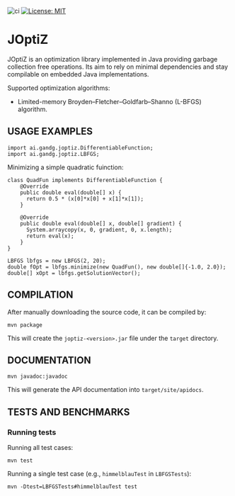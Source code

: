 ![ci](https://github.com/gabalz/joptiz/actions/workflows/maven.yml/badge.svg)
[![License: MIT](https://img.shields.io/badge/License-MIT-yellow.svg)](https://opensource.org/licenses/MIT)

# JOptiZ

JOptiZ is an optimization library implemented in Java providing garbage collection free operations. Its aim to rely on minimal dependencies and stay compilable on embedded Java implementations.

Supported optimization algorithms:

  - Limited-memory Broyden–Fletcher–Goldfarb–Shanno (L-BFGS) algorithm.

## USAGE EXAMPLES

  ```
  import ai.gandg.joptiz.DifferentiableFunction;
  import ai.gandg.joptiz.LBFGS;
  ```

  Minimizing a simple quadratic fuinction:

  ```
  class QuadFun implements DifferentiableFunction {
      @Override
      public double eval(double[] x) {
        return 0.5 * (x[0]*x[0] + x[1]*x[1]);
      }

      @Override
      public double eval(double[] x, double[] gradient) {
        System.arraycopy(x, 0, gradient, 0, x.length);
        return eval(x);
      }
  }

  LBFGS lbfgs = new LBFGS(2, 20);
  double fOpt = lbfgs.minimize(new QuadFun(), new double[]{-1.0, 2.0});
  double[] xOpt = lbfgs.getSolutionVector();
  ```

## COMPILATION

  After manually downloading the source code, it can be compiled by: 

  ```
  mvn package
  ```

  This will create the `joptiz-<version>.jar` file under the `target` directory.

## DOCUMENTATION

  ```
  mvn javadoc:javadoc
  ```

  This will generate the API documentation into `target/site/apidocs`.

## TESTS AND BENCHMARKS

### Running tests

  Running all test cases:

  ```
  mvn test
  ```

  Running a single test case (e.g., `himmelblauTest` in `LBFGSTests`):

  ```
  mvn -Dtest=LBFGSTests#himmelblauTest test
  ```


